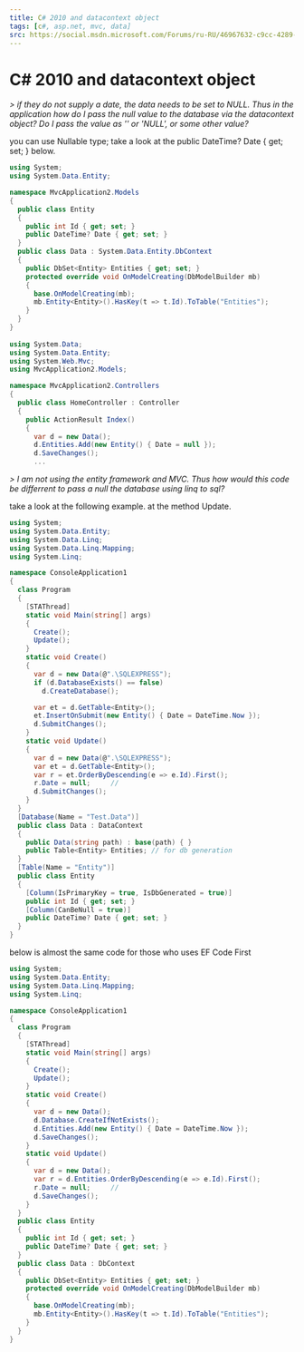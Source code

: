 ```yaml
---
title: C# 2010 and datacontext object
tags: [c#, asp.net, mvc, data]
src: https://social.msdn.microsoft.com/Forums/ru-RU/46967632-c9cc-4289-9743-3d844d26337b/c-2010-and-datacontext-object?forum=linqtosql
---
```

# C# 2010 and datacontext object
*> if they do not supply a date, the data needs to be set to NULL. Thus in the application how do I pass the null value to the database via the datacontext object? Do I pass the value as '' or 'NULL', or some other value?*

you can use Nullable type; take a look at the public DateTime? Date { get; set; } below.
```c#
using System;
using System.Data.Entity;

namespace MvcApplication2.Models
{
  public class Entity
  {
    public int Id { get; set; }
    public DateTime? Date { get; set; }
  }
  public class Data : System.Data.Entity.DbContext
  {
    public DbSet<Entity> Entities { get; set; }
    protected override void OnModelCreating(DbModelBuilder mb)
    {
      base.OnModelCreating(mb);
      mb.Entity<Entity>().HasKey(t => t.Id).ToTable("Entities");
    }
  }
}
 
using System.Data;
using System.Data.Entity;
using System.Web.Mvc;
using MvcApplication2.Models;

namespace MvcApplication2.Controllers
{
  public class HomeController : Controller
  {
    public ActionResult Index()
    {
      var d = new Data();
      d.Entities.Add(new Entity() { Date = null });
      d.SaveChanges();
      ...
```
*> I am not using the entity framework and MVC. Thus how would this code be differrent to pass a null the database using linq to sql?*

take a look at the following example. at the method Update.
```c#
using System;
using System.Data.Entity;
using System.Data.Linq;
using System.Data.Linq.Mapping;
using System.Linq;

namespace ConsoleApplication1
{
  class Program
  {
    [STAThread]
    static void Main(string[] args)
    {
      Create();
      Update();
    }
    static void Create()
    {
      var d = new Data(@".\SQLEXPRESS");
      if (d.DatabaseExists() == false)
        d.CreateDatabase();

      var et = d.GetTable<Entity>();
      et.InsertOnSubmit(new Entity() { Date = DateTime.Now });
      d.SubmitChanges();
    }
    static void Update()
    {
      var d = new Data(@".\SQLEXPRESS");
      var et = d.GetTable<Entity>();
      var r = et.OrderByDescending(e => e.Id).First();
      r.Date = null;     // 
      d.SubmitChanges();
    }
  }
  [Database(Name = "Test.Data")]
  public class Data : DataContext
  {
    public Data(string path) : base(path) { }
    public Table<Entity> Entities; // for db generation
  }
  [Table(Name = "Entity")]
  public class Entity
  {
    [Column(IsPrimaryKey = true, IsDbGenerated = true)]
    public int Id { get; set; }
    [Column(CanBeNull = true)]
    public DateTime? Date { get; set; }
  }
}
``` 
below is almost the same code for those who uses EF Code First
```c#   
using System;
using System.Data.Entity;
using System.Data.Linq.Mapping;
using System.Linq;

namespace ConsoleApplication1
{
  class Program
  {
    [STAThread]
    static void Main(string[] args)
    {
      Create();
      Update();
    }
    static void Create()
    {
      var d = new Data();
      d.Database.CreateIfNotExists();
      d.Entities.Add(new Entity() { Date = DateTime.Now });
      d.SaveChanges();
    }
    static void Update()
    {
      var d = new Data();
      var r = d.Entities.OrderByDescending(e => e.Id).First();
      r.Date = null;     // 
      d.SaveChanges();
    }
  }
  public class Entity
  {
    public int Id { get; set; }
    public DateTime? Date { get; set; }
  }
  public class Data : DbContext
  {
    public DbSet<Entity> Entities { get; set; }
    protected override void OnModelCreating(DbModelBuilder mb)
    {
      base.OnModelCreating(mb);
      mb.Entity<Entity>().HasKey(t => t.Id).ToTable("Entities");
    }
  }
}
```